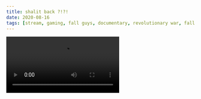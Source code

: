 ```yaml
---
title: shalit back ?!?!
date: 2020-08-16
tags: [stream, gaming, fall guys, documentary, revolutionary war, fall guys, pizza, risk of rain 2]
---
```

<video class="js-player" playsinline controls data-poster="https://archive.org/download/shalit_archive/shalit_archive.thumbs/shalit%20back%20%21%21-v712351906_028567.jpg">
  <source src="https://archive.org/download/shalit_archive/shalit%20back%20%21%21-v712351906.mp4" type="video/mp4" size="1080">
  <source src="https://archive.org/download/shalit_archive/Shalit/360P/shalit%20back%20%21%21-v712351906.mp4_360.mp4" type="video/mp4" size="360">
</video>
